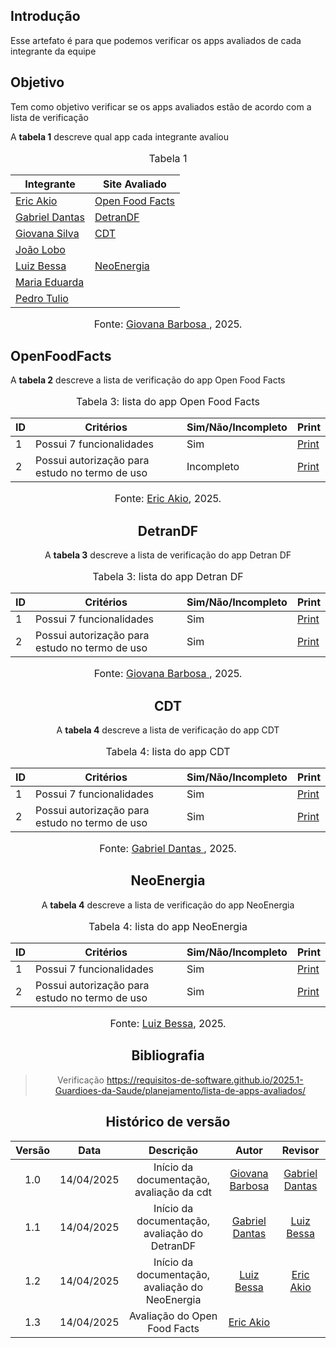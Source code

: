 ## Introdução
Esse artefato é para que podemos verificar os apps avaliados de cada integrante da equipe

## Objetivo
Tem como objetivo verificar se os apps avaliados estão de acordo com a lista de verificação

A **tabela 1** descreve qual app cada integrante avaliou

<center>
    <font size="3"><p style="text-align: center">Tabela 1</p></font>

| Integrante                                     | Site Avaliado         |
| ---------------------------------------------- | --------------------- |
| [Eric Akio](https://github.com/eric-kingu)     | [Open Food Facts](#OpenFoodFacts)|
| [Gabriel Dantas](https://github.com/gbevi)     |    [DetranDF](#DetranDF)     |
| [Giovana Silva](https://github.com/gio221)     | [CDT](#cdt)  |
| [João Lobo](https://github.com/joaolobo10)     | |
| [Luiz Bessa](https://github.com/lfelipebessa)  | [NeoEnergia](#NeoEnergia)|
| [Maria Eduarda](https://github.com/maaduh)     |   |
| [Pedro Tulio](https://github.com/PedrooCamilo) |  |

<font size="3"><p style="text-align: center">Fonte: [Giovana Barbosa ](https://github.com/gio221), 2025.</p></font>

</center>

## OpenFoodFacts

A **tabela 2** descreve a lista de verificação do app Open Food Facts

<center>
    <font size="3"><p style="text-align: center">Tabela 3: lista do app Open Food Facts</p></font>

|ID| Critérios                             | Sim/Não/Incompleto        | Print
| ---------------------------------------------- | --------------------- |--------------------- |--------------------- |
|1| Possui 7 funcionalidades|Sim|[Print](https://aprender3.unb.br/pluginfile.php/3095981/mod_resource/content/57/FGA0303-T03.pdf)|
|2| Possui autorização para estudo no termo de uso|Incompleto|[Print](https://aprender3.unb.br/pluginfile.php/3095981/mod_resource/content/57/FGA0303-T03.pdf)|

<font size="3"><p style="text-align: center">Fonte: [Eric Akio](https://github.com/eric-kingu), 2025.</p></font>

## DetranDF

A **tabela 3** descreve a lista de verificação do app Detran DF

<center>
    <font size="3"><p style="text-align: center">Tabela 3: lista do app Detran DF</p></font>

|ID| Critérios                             | Sim/Não/Incompleto        | Print
| ---------------------------------------------- | --------------------- |--------------------- |--------------------- |
|1| Possui 7 funcionalidades|Sim|[Print](https://aprender3.unb.br/pluginfile.php/3095981/mod_resource/content/57/FGA0303-T03.pdf)|
|2| Possui autorização para estudo no termo de uso|Sim|[Print](https://aprender3.unb.br/pluginfile.php/3095981/mod_resource/content/57/FGA0303-T03.pdf)|

<font size="3"><p style="text-align: center">Fonte: [Giovana Barbosa ](https://github.com/gio221), 2025.</p></font>

</center>

## CDT

A **tabela 4** descreve a lista de verificação do app CDT

<center>
    <font size="3"><p style="text-align: center">Tabela 4: lista do app CDT</p></font>

|ID| Critérios                             | Sim/Não/Incompleto        | Print
| ---------------------------------------------- | --------------------- |--------------------- |--------------------- |
|1| Possui 7 funcionalidades|Sim|[Print](https://aprender3.unb.br/pluginfile.php/3095981/mod_resource/content/57/FGA0303-T03.pdf)|
|2| Possui autorização para estudo no termo de uso|Sim|[Print](https://aprender3.unb.br/pluginfile.php/3095981/mod_resource/content/57/FGA0303-T03.pdf)|

<font size="3"><p style="text-align: center">Fonte: [Gabriel Dantas ](https://github.com/gbevi), 2025.</p></font>

</center>

## NeoEnergia

A **tabela 4** descreve a lista de verificação do app NeoEnergia

<center>
    <font size="3"><p style="text-align: center">Tabela 4: lista do app NeoEnergia</p></font>

|ID| Critérios                             | Sim/Não/Incompleto        | Print
| ---------------------------------------------- | --------------------- |--------------------- |--------------------- |
|1| Possui 7 funcionalidades|Sim|[Print](https://aprender3.unb.br/pluginfile.php/3095981/mod_resource/content/57/FGA0303-T03.pdf)|
|2| Possui autorização para estudo no termo de uso|Sim|[Print](https://aprender3.unb.br/pluginfile.php/3095981/mod_resource/content/57/FGA0303-T03.pdf)|

<font size="3"><p style="text-align: center">Fonte: [Luiz Bessa](https://github.com/lfelipebessa), 2025.</p></font>

</center>


## Bibliografia
> Verificação https://requisitos-de-software.github.io/2025.1-Guardioes-da-Saude/planejamento/lista-de-apps-avaliados/

## Histórico de versão

| Versão |    Data    |       Descrição        |                     Autor                      |                  Revisor                   |
| :----: | :--------: | :--------------------: | :--------------------------------------------: | :----------------------------------------: |
|  1.0   | 14/04/2025 | Início da documentação, avaliação da cdt | [Giovana Barbosa ](https://github.com/gio221)  | [Gabriel Dantas](https://github.com/gbevi) |
|  1.1   | 14/04/2025 | Início da documentação, avaliação do DetranDF | [Gabriel Dantas ](https://github.com/gbevi)  | [Luiz Bessa](https://github.com/lfelipebessa)  |
|  1.2   | 14/04/2025 | Início da documentação, avaliação do NeoEnergia | [Luiz Bessa](https://github.com/lfelipebessa)  | [Eric Akio](https://github.com/eric-kingu) |
| 1.3|14/04/2025|Avaliação do Open Food Facts|[Eric Akio](https://github.com/eric-kingu)|  |